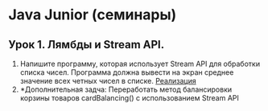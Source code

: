 # Java Junior (семинары)
## Урок 1. Лямбды и Stream API.

1. Напишите программу, которая использует Stream API для обработки списка чисел. Программа должна вывести на экран среднее значение всех четных чисел в списке.
[Реализация](https://github.com/ColdSun93/JavaJun1/blob/main/src/main/java/ru/coldsun/homework1/task1/Project.java)
2. *Дополнительная задча: Переработать метод балансировки корзины товаров cardBalancing() с использованием Stream API